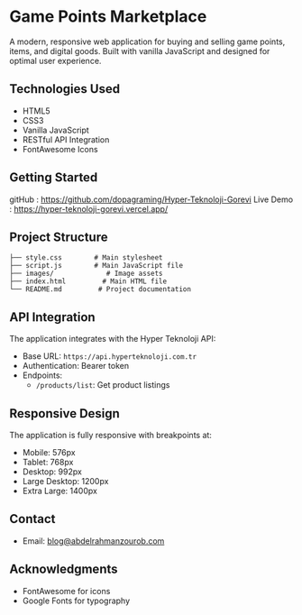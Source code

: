 # Game Points Marketplace

A modern, responsive web application for buying and selling game points, items, and digital goods. Built with vanilla JavaScript and designed for optimal user experience.

## Technologies Used

- HTML5
- CSS3
- Vanilla JavaScript
- RESTful API Integration
- FontAwesome Icons

## Getting Started

gitHub : https://github.com/dopagraming/Hyper-Teknoloji-Gorevi
Live Demo : https://hyper-teknoloji-gorevi.vercel.app/

## Project Structure

```
├── style.css        # Main stylesheet
├── script.js        # Main JavaScript file
├── images/             # Image assets
├── index.html         # Main HTML file
└── README.md         # Project documentation
```

## API Integration

The application integrates with the Hyper Teknoloji API:

- Base URL: `https://api.hyperteknoloji.com.tr`
- Authentication: Bearer token
- Endpoints:
  - `/products/list`: Get product listings

## Responsive Design

The application is fully responsive with breakpoints at:

- Mobile: 576px
- Tablet: 768px
- Desktop: 992px
- Large Desktop: 1200px
- Extra Large: 1400px

## Contact

- Email: blog@abdelrahmanzourob.com

## Acknowledgments

- FontAwesome for icons
- Google Fonts for typography
